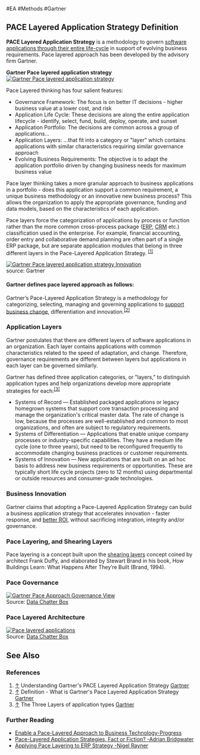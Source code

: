 #EA #Methods #Gartner 
## PACE Layered Application Strategy Definition

**PACE Layered Application Strategy** is a methodology to govern [software applications through their entire life-cycle](https://cio-wiki.org/wiki/Application_Lifecycle_Management_(ALM) "Application Lifecycle Management (ALM)") in support of evolving business requirements. Pace layered approach has been developed by the advisory firm Gartner.

  
**Gartner Pace layered application strategy**  
[![Gartner Pace layered application strategy](https://cio-wiki.org/images/thumb/7/7b/GartnerPaceLayered.png/400px-GartnerPaceLayered.png)](https://cio-wiki.org/wiki/File:GartnerPaceLayered.png "Gartner Pace layered application strategy")  

  
Pace Layered thinking has four salient features:

-   Governance Framework: The focus is on better IT decisions - higher business value at a lower cost, and risk
-   Application Life Cycle: These decisions are along the entire application lifecycle - identify, select, fund, build, deploy, operate, and sunset
-   Application Portfolio: The decisions are common across a group of applications...
-   Application Layers: ...that fit into a category or "layer" which contains applications with similar characteristics requiring similar governance approach
-   Evolving Business Requirements: The objective is to adapt the application portfolio driven by changing business needs for maximum business value

Pace layer thinking takes a more granular approach to business applications in a portfolio - does this application support a common requirement, a unique business methodology or an innovative new business process? This allows the organization to apply the appropriate governance, funding and data models, based on the characteristics of each application.

Pace layers force the categorization of applications by process or function rather than the more common cross-process package ([ERP](https://cio-wiki.org/wiki/Enterprise_Resource_Planning_(ERP) "Enterprise Resource Planning (ERP)"), [CRM](https://cio-wiki.org/wiki/Customer_Relationship_Management_(CRM) "Customer Relationship Management (CRM)") etc.) classification used in the enterprise. For example, financial accounting, order entry and collaborative demand planning are often part of a single ERP package, but are separate application modules that belong in three different layers in the Pace-Layered Application Strategy. <sup id="cite_ref-1"><a href="https://cio-wiki.org/wiki/Gartner's_PACE_Layered_Application_Strategy#cite_note-1">[1]</a></sup>

  
[![Gartner Pace layered application strategy Innovation](https://cio-wiki.org/images/thumb/7/70/GartnerPaceLayered1.png/400px-GartnerPaceLayered1.png)](https://cio-wiki.org/wiki/File:GartnerPaceLayered1.png "Gartner Pace layered application strategy Innovation")  
source: Gartner

#### Gartner defines pace layered approach as follows:

Gartner’s Pace-Layered Application Strategy is a methodology for categorizing, selecting, managing and governing applications to [support business change](https://cio-wiki.org/wiki/Change_Management "Change Management"), differentiation and innovation.<sup id="cite_ref-2"><a href="https://cio-wiki.org/wiki/Gartner's_PACE_Layered_Application_Strategy#cite_note-2">[2]</a></sup>

### Application Layers

Gartner postulates that there are different layers of software applications in an organization. Each layer contains applications with common characteristics related to the speed of adaptation, and change. Therefore, governance requirements are different between layers but applications in each layer can be governed similarly.

Gartner has defined three application categories, or "layers," to distinguish application types and help organizations develop more appropriate strategies for each:<sup id="cite_ref-3"><a href="https://cio-wiki.org/wiki/Gartner's_PACE_Layered_Application_Strategy#cite_note-3">[3]</a></sup>

-   Systems of Record — Established packaged applications or legacy homegrown systems that support core transaction processing and manage the organization's critical master data. The rate of change is low, because the processes are well-established and common to most organizations, and often are subject to regulatory requirements.
-   Systems of Differentiation — Applications that enable unique company processes or industry-specific capabilities. They have a medium life cycle (one to three years), but need to be reconfigured frequently to accommodate changing business practices or customer requirements.
-   Systems of Innovation — New applications that are built on an ad hoc basis to address new business requirements or opportunities. These are typically short life cycle projects (zero to 12 months) using departmental or outside resources and consumer-grade technologies.

### Business Innovation

Gartner claims that adopting a Pace-Layered Application Strategy can build a business application strategy that accelerates innovation - faster response, and [better ROI](https://cio-wiki.org/wiki/Return_on_Investment_(ROI) "Return on Investment (ROI)"), without sacrificing integration, integrity and/or governance.

### Pace Layering, and Shearing Layers

Pace layering is a concept built upon the [shearing layers](https://cio-wiki.org/wiki/Shearing_Layers "Shearing Layers") concept coined by architect Frank Duffy, and elaborated by Stewart Brand in his book, How Buildings Learn: What Happens After They’re Built (Brand, 1994).

### Pace Governance

[![Gartner Pace Approach Governance View](https://cio-wiki.org/images/thumb/0/0c/GartnerPaceLayered2.png/400px-GartnerPaceLayered2.png)](https://cio-wiki.org/wiki/File:GartnerPaceLayered2.png "Gartner Pace Approach Governance View")  
Source: [Data Chatter Box](https://datachatter.wordpress.com/2015/02/18/systems-of-record-and-erp/)

### Pace Layered Architecture

[![Pace layered applications](https://cio-wiki.org/images/thumb/b/b7/GartnerPaceLayered3.png/400px-GartnerPaceLayered3.png)](https://cio-wiki.org/wiki/File:GartnerPaceLayered3.png "Pace layered applications")  
Source: [Data Chatter Box](https://datachatter.wordpress.com/2015/02/18/systems-of-record-and-erp/)

## See Also

### References

1.  [↑](https://cio-wiki.org/wiki/Gartner's_PACE_Layered_Application_Strategy#cite_ref-1 "Jump up") Understanding Gartner's PACE Layered Application Strategy [Gartner](https://www.gartner.com/doc/1890915/accelerating-innovation-adopting-pacelayered-application)
2.  [↑](https://cio-wiki.org/wiki/Gartner's_PACE_Layered_Application_Strategy#cite_ref-2 "Jump up") Definition - What is Gartner's Pace Layered Application Strategy [Gartner](http://www.gartner.com/it-glossary/pace-layered-application-strategy/)
3.  [↑](https://cio-wiki.org/wiki/Gartner's_PACE_Layered_Application_Strategy#cite_ref-3 "Jump up") The Three Layers of application types [Gartner](http://www.gartner.com/newsroom/id/1923014)

### Further Reading

-   [Enable a Pace-Layered Approach to Business Technology-Progress](https://d117h1jjiq768j.cloudfront.net/docs/default-source/openedge/wp_paced-layered-strategy_final.pdf?sfvrsn=4)
-   [Pace-Layered Application Strategies, Fact or Fiction? -Adrian Bridgwater](http://www.drdobbs.com/architecture-and-design/pace-layered-application-strategies-fact/232601066)
-   [Applying Pace Layering to ERP Strategy -Nigel Rayner](https://www.pega.com/sites/default/files/docs/resources/Applying-Pace-Layering-to-ERP-Strategy.pdf)